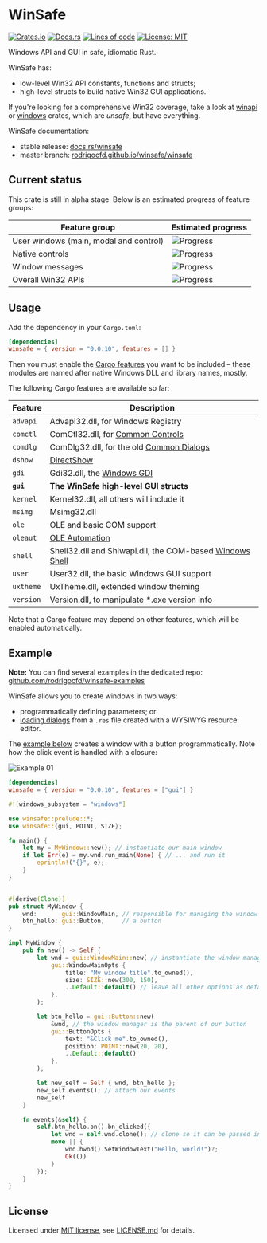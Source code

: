# WinSafe

[![Crates.io](https://img.shields.io/crates/v/winsafe.svg)](https://crates.io/crates/winsafe)
[![Docs.rs](https://docs.rs/winsafe/badge.svg)](https://docs.rs/winsafe)
[![Lines of code](https://tokei.rs/b1/github/rodrigocfd/winsafe)](https://github.com/rodrigocfd/winsafe)
[![License: MIT](https://img.shields.io/badge/License-MIT-yellow.svg)](https://opensource.org/licenses/MIT)

Windows API and GUI in safe, idiomatic Rust.

WinSafe has:

* low-level Win32 API constants, functions and structs;
* high-level structs to build native Win32 GUI applications.

If you're looking for a comprehensive Win32 coverage, take a look at [winapi](https://crates.io/crates/winapi) or [windows](https://crates.io/crates/windows) crates, which are *unsafe*, but have everything.

WinSafe documentation:
* stable release: [docs.rs/winsafe](https://docs.rs/winsafe)
* master branch: [rodrigocfd.github.io/winsafe/winsafe](https://rodrigocfd.github.io/winsafe/winsafe/)

## Current status

This crate is still in alpha stage. Below is an estimated progress of feature groups:

| Feature group | Estimated progress |
| - | - |
| User windows (main, modal and control) | ![Progress](https://progress-bar.dev/100/) |
| Native controls | ![Progress](https://progress-bar.dev/85/) |
| Window messages | ![Progress](https://progress-bar.dev/75/) |
| Overall Win32 APIs | ![Progress](https://progress-bar.dev/35/) | |

## Usage

Add the dependency in your `Cargo.toml`:

```toml
[dependencies]
winsafe = { version = "0.0.10", features = [] }
```

Then you must enable the [Cargo features](https://doc.rust-lang.org/cargo/reference/features.html#the-features-section) you want to be included – these modules are named after native Windows DLL and library names, mostly.

The following Cargo features are available so far:

| Feature | Description |
| - | - |
| `advapi` | Advapi32.dll, for Windows Registry |
| `comctl` | ComCtl32.dll, for [Common Controls](https://docs.microsoft.com/en-us/windows/win32/api/_controls/) |
| `comdlg` | ComDlg32.dll, for the old [Common Dialogs](https://docs.microsoft.com/en-us/windows/win32/uxguide/win-common-dlg) |
| `dshow` | [DirectShow](https://docs.microsoft.com/en-us/windows/win32/directshow/directshow) |
| `gdi` | Gdi32.dll, the [Windows GDI](https://docs.microsoft.com/en-us/windows/win32/gdi/windows-gdi) |
| **`gui`** | **The WinSafe high-level GUI structs** |
| `kernel` | Kernel32.dll, all others will include it |
| `msimg` | Msimg32.dll |
| `ole` | OLE and basic COM support |
| `oleaut` | [OLE Automation](https://docs.microsoft.com/en-us/windows/win32/api/_automat/) |
| `shell` | Shell32.dll and Shlwapi.dll, the COM-based [Windows Shell](https://docs.microsoft.com/en-us/windows/win32/shell/shell-entry) |
| `user` | User32.dll, the basic Windows GUI support |
| `uxtheme` | UxTheme.dll, extended window theming |
| `version` | Version.dll, to manipulate *.exe version info |

Note that a Cargo feature may depend on other features, which will be enabled automatically.


## Example

**Note:** You can find several examples in the dedicated repo: [github.com/rodrigocfd/winsafe-examples](https://github.com/rodrigocfd/winsafe-examples)

WinSafe allows you to create windows in two ways:

* programmatically defining parameters; or
* [loading dialogs](https://github.com/rodrigocfd/winsafe-examples/tree/master/03_dialog_resources) from a `.res` file created with a WYSIWYG resource editor.

The [example below](https://github.com/rodrigocfd/winsafe-examples/tree/master/01_button_click/) creates a window  with a button programmatically. Note how the click event is handled with a closure:

![Example 01](https://raw.githubusercontent.com/rodrigocfd/winsafe-examples/master/01_button_click/screen.gif)

```toml
[dependencies]
winsafe = { version = "0.0.10", features = ["gui"] }
```

```rust
#![windows_subsystem = "windows"]

use winsafe::prelude::*;
use winsafe::{gui, POINT, SIZE};

fn main() {
    let my = MyWindow::new(); // instantiate our main window
    if let Err(e) = my.wnd.run_main(None) { // ... and run it
        eprintln!("{}", e);
    }
}


#[derive(Clone)]
pub struct MyWindow {
    wnd:       gui::WindowMain, // responsible for managing the window
    btn_hello: gui::Button,     // a button
}

impl MyWindow {
    pub fn new() -> Self {
        let wnd = gui::WindowMain::new( // instantiate the window manager
            gui::WindowMainOpts {
                title: "My window title".to_owned(),
                size: SIZE::new(300, 150),
                ..Default::default() // leave all other options as default
            },
        );

        let btn_hello = gui::Button::new(
            &wnd, // the window manager is the parent of our button
            gui::ButtonOpts {
                text: "&Click me".to_owned(),
                position: POINT::new(20, 20),
                ..Default::default()
            },
        );

        let new_self = Self { wnd, btn_hello };
        new_self.events(); // attach our events
        new_self
    }

    fn events(&self) {
        self.btn_hello.on().bn_clicked({
            let wnd = self.wnd.clone(); // clone so it can be passed into the closure
            move || {
                wnd.hwnd().SetWindowText("Hello, world!")?;
                Ok(())
            }
        });
    }
}
```

## License

Licensed under [MIT license](https://opensource.org/licenses/MIT), see [LICENSE.md](LICENSE.md) for details.
